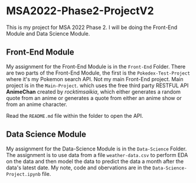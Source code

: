 # MSA2022-Phase2-ProjectV2

This is my project for MSA 2022 Phase 2. I will be doing the Front-End Module and Data Science Module.

## Front-End Module

My assignment for the Front-End Module is in the ```Front-End``` Folder. There are two parts of the Front-End Module, the first is the ```Pokedex-Test-Project``` where it's my Pokemon search API. Not my main Front-End project. Main project is in the ```Main-Project```. which uses the free third party RESTFUL API **AnimeChan** created by *rocktimsaikia*, which either generates a random quote from an anime or generates a quote from either an anime show or from an anime character.

Read the ```README.md``` file within the folder to open the API.

## Data Science Module

My assignment for the Data-Science Module is in the ```Data-Science``` Folder. The assignment is to use data from a file ```weather-data.csv``` to perform EDA on the data and then model the data to predict the data a month after the data's latest date. My note, code and obervations are in the ```Data-Science-Project.ipynb``` file.
